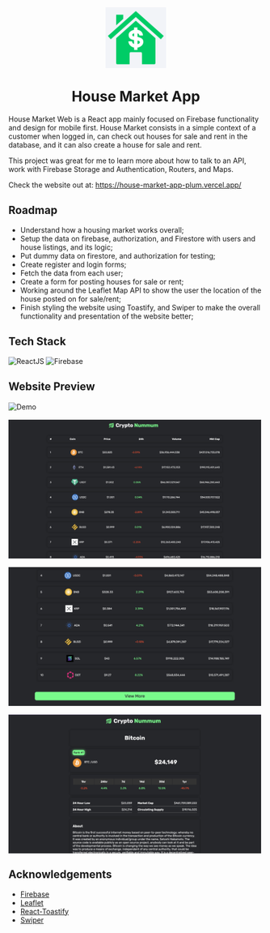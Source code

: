 <p align="center">
  <img align="center" src="https://github.com/layuntaFelipe/house-market-app/blob/master/src/assets/png/logoHouse.png" alt="Boxes Logo" width="120"/>
  <h1 align="center">House Market App</h1>
</p>

House Market Web is a React app mainly focused on Firebase functionality and design for mobile first. House Market consists in a simple context of a customer when logged in, can check out houses for sale and rent in the database, and it can also create a house for sale and rent.

This project was great for me to learn more about how to talk to an API, work with Firebase Storage and Authentication, Routers, and Maps.

Check the website out at: https://house-market-app-plum.vercel.app/

## Roadmap

- Understand how a housing market works overall;
- Setup the data on firebase, authorization, and Firestore with users and house listings, and its logic;
- Put dummy data on firestore, and authorization for testing;
- Create register and login forms;
- Fetch the data from each user;
- Create a form for posting houses for sale or rent;
- Working around the Leaflet Map API to show the user the location of the house posted on for sale/rent;
- Finish styling the website using Toastify, and Swiper to make the overall functionality and presentation of the website better;


## Tech Stack
<img src="https://cdn.icon-icons.com/icons2/2699/PNG/512/reactjs_logo_icon_168875.png" alt="ReactJS" width="40" height="40" style="max-width:100%;"></img>
<img src="https://img.icons8.com/color/344/firebase.png" alt="Firebase" width="40" height="40" style="max-width:100%;"></img>


## Website Preview

<p float="left">
  <img align="center" src="https://github.com/layuntaFelipe/crypto-nummum/blob/master/screenshots/crypto-video-2.gif" alt="Demo" width="800"/> <br/><br/>
  <img align="center" src="https://github.com/layuntaFelipe/crypto-nummum/blob/master/screenshots/home.png" alt="Web first page" width="500"/> <br/><br/>
  <img align="center" src="https://github.com/layuntaFelipe/crypto-nummum/blob/master/screenshots/crypto-home-2.png" alt="Web first page" width="500"/> <br/><br/>
    <img align="center" src="https://github.com/layuntaFelipe/crypto-nummum/blob/master/screenshots/crypto-home-3.png" alt="Web second page" width="500"/>
</p>


## Acknowledgements

 - [Firebase](https://github.com/firebase/)
 - [Leaflet](https://github.com/Leaflet/)
 - [React-Toastify](https://www.npmjs.com/package/react-toastify)
 - [Swiper](https://swiperjs.com/demos)
